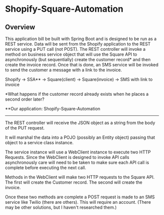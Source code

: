 # Shopify-Square-Automation

## Overview

This application bill be built with Spring Boot and is designed to be run as a REST service.
Data will be sent from the Shopify application to the REST service using a PUT call (not POST).
The REST controller will invoke a method on business service object that will use the Square API to asynchronously (but sequentially) create the customer record* and then create the invoice record.
Once that is done, an SMS service will be invoked to send the customer a message with a link to the invoice.

Shopify -> SSA** -> Square(client)
				-> Square(invoice)
				-> SMS with link to invoice

*What happens if the customer record already exists when he places a second order later?

**Our application: Shopify-Square-Automation

*** 

The REST controller will receive the JSON object as a string from the body of the PUT request.

It will marshal the data into a POJO (possibly an Entity object) passing that object to a service class instance.

The service instance will use a WebClient instance to execute two HTTP Requests. Since the WebClient is designed to invoke API calls asynchronously care will need to be taken to make sure each API call is complete before executing the next call. 

Methods in the WebClient will make two HTTP requests to the Square API. 
The first will create the Customer record.
The second will create the invoice.

Once these two methods are complete a POST request is made to an SMS service like Twilio (there are others). This will require an account. (There may be other solutions, but I haven't researched them.)
